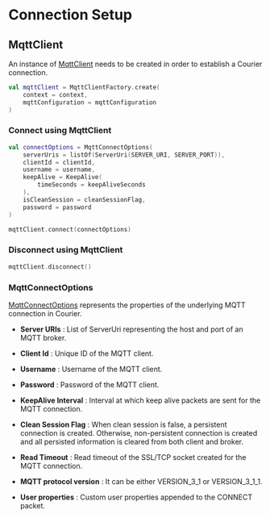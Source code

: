 # Connection Setup

## MqttClient

An instance of [MqttClient][1] needs to be created in order to establish a Courier connection.

~~~ kotlin
val mqttClient = MqttClientFactory.create(
    context = context,
    mqttConfiguration = mqttConfiguration
)
~~~

### Connect using MqttClient

~~~ kotlin
val connectOptions = MqttConnectOptions(
    serverUris = listOf(ServerUri(SERVER_URI, SERVER_PORT)),
    clientId = clientId,
    username = username,
    keepAlive = KeepAlive(
        timeSeconds = keepAliveSeconds
    ),
    isCleanSession = cleanSessionFlag,
    password = password
)

mqttClient.connect(connectOptions)
~~~

### Disconnect using MqttClient

~~~ kotlin
mqttClient.disconnect()
~~~

### MqttConnectOptions

[MqttConnectOptions][2] represents the properties of the underlying MQTT connection in Courier.

- **Server URIs** : List of ServerUri representing the host and port of an MQTT broker.

- **Client Id** : Unique ID of the MQTT client.

- **Username** : Username of the MQTT client.

- **Password** : Password of the MQTT client.

- **KeepAlive Interval** : Interval at which keep alive packets are sent for the MQTT connection.

- **Clean Session Flag** : When clean session is false, a persistent connection is created. Otherwise, non-persistent connection is created and all persisted information is cleared from both client and broker.

- **Read Timeout** : Read timeout of the SSL/TCP socket created for the MQTT connection.

- **MQTT protocol version** : It can be either VERSION_3_1 or VERSION_3_1_1.

- **User properties** : Custom user properties appended to the CONNECT packet.

[1]: https://github.com/gojek/courier-android/blob/main/mqtt-client/src/main/java/com/gojek/mqtt/client/MqttClient.kt
[2]: https://github.com/gojek/courier-android/blob/main/mqtt-client/src/main/java/com/gojek/mqtt/model/MqttConnectOptions.kt
[3]: https://github.com/gojek/courier-android/blob/main/mqtt-client/src/main/java/com/gojek/mqtt/model/ServerUri.kt
